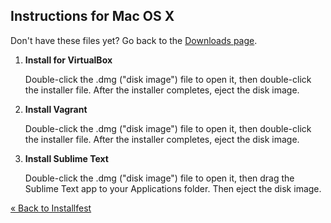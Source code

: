 ## Instructions for Mac OS X

<div class="alert alert-info">
Don't have these files yet? Go back to the <a href="/downloads">Downloads page</a>.
</div>

 1. **Install for VirtualBox**

    Double-click the .dmg ("disk image") file to open it, then
    double-click the installer file. After the installer completes, eject
    the disk image.

 2. **Install Vagrant**

    Double-click the .dmg ("disk image") file to open it, then
    double-click the installer file. After the installer completes,
    eject the disk image.

 3. **Install Sublime Text**

    Double-click the .dmg ("disk image") file to open it, then drag the
    Sublime Text app to your Applications folder. Then eject the disk
    image.

[« Back to Installfest](/installfest)
